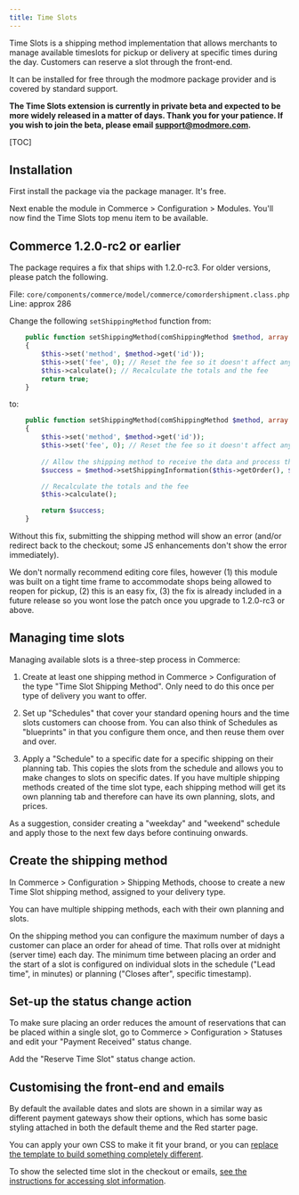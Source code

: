 ```yaml
---
title: Time Slots
---
```


Time Slots is a shipping method implementation that allows merchants to manage available timeslots for pickup or delivery at specific times during the day. Customers can reserve a slot through the front-end.

It can be installed for free through the modmore package provider and is covered by standard support.

**The Time Slots extension is currently in private beta and expected to be more widely released in a matter of days. Thank you for your patience. If you wish to join the beta, please email support@modmore.com.**

[TOC]

## Installation

First install the package via the package manager. It's free.

Next enable the module in Commerce > Configuration > Modules. You'll now find the Time Slots top menu item to be available.

## Commerce 1.2.0-rc2 or earlier

The package requires a fix that ships with 1.2.0-rc3. For older versions, please patch the following.

File: `core/components/commerce/model/commerce/comordershipment.class.php`
Line: approx 286

Change the following `setShippingMethod` function from:

````php 
    public function setShippingMethod(comShippingMethod $method, array $data = [])
    {
        $this->set('method', $method->get('id'));
        $this->set('fee', 0); // Reset the fee so it doesn't affect anything
        $this->calculate(); // Recalculate the totals and the fee
        return true;
    }
````

to:

````php
    public function setShippingMethod(comShippingMethod $method, array $data = [])
    {
        $this->set('method', $method->get('id'));
        $this->set('fee', 0); // Reset the fee so it doesn't affect anything
        
        // Allow the shipping method to receive the data and process things accordingly
        $success = $method->setShippingInformation($this->getOrder(), $this, $data);

        // Recalculate the totals and the fee
        $this->calculate();

        return $success;
    }
````

Without this fix, submitting the shipping method will show an error (and/or redirect back to the checkout; some JS enhancements don't show the error immediately).

We don't normally recommend editing core files, however (1) this module was built on a tight time frame to accommodate shops being allowed to reopen for pickup, (2) this is an easy fix, (3) the fix is already included in a future release so you wont lose the patch once you upgrade to 1.2.0-rc3 or above.

## Managing time slots

Managing available slots is a three-step process in Commerce: 

1. Create at least one shipping method in Commerce > Configuration of the type "Time Slot Shipping Method". Only need to do this once per type of delivery you want to offer.
   
2. Set up "Schedules" that cover your standard opening hours and the time slots customers can choose from. You can also think of Schedules as "blueprints" in that you configure them once, and then reuse them over and over. 

3. Apply a "Schedule" to a specific date for a specific shipping on their planning tab. This copies the slots from the schedule and allows you to make changes to slots on specific dates. If you have multiple shipping methods created of the time slot type, each shipping method will get its own planning tab and therefore can have its own planning, slots, and prices. 

As a suggestion, consider creating a "weekday" and "weekend" schedule and apply those to the next few days before continuing onwards. 

## Create the shipping method

In Commerce > Configuration > Shipping Methods, choose to create a new Time Slot shipping method, assigned to your delivery type. 

You can have multiple shipping methods, each with their own planning and slots. 

On the shipping method you can configure the maximum number of days a customer can place an order for ahead of time. That rolls over at midnight (server time) each day. The minimum time between placing an order and the start of a slot is configured on individual slots in the schedule ("Lead time", in minutes) or planning ("Closes after", specific timestamp). 

## Set-up the status change action

To make sure placing an order reduces the amount of reservations that can be placed within a single slot, go to Commerce > Configuration > Statuses and edit your "Payment Received" status change.

Add the "Reserve Time Slot" status change action. 

## Customising the front-end and emails

By default the available dates and slots are shown in a similar way as different payment gateways show their options, which has some basic styling attached in both the default theme and the Red starter page. 

You can apply your own CSS to make it fit your brand, or you can [replace the template to build something completely different](Shipping_Template).

To show the selected time slot in the checkout or emails, [see the instructions for accessing slot information](Accessing_Slot_Information).